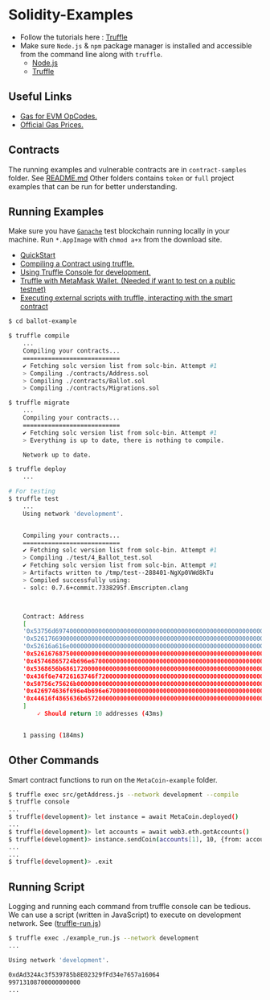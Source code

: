 # Solidity-Examples

- Follow the tutorials here : [Truffle](https://www.trufflesuite.com/docs/truffle/getting-started/installation)
- Make sure `Node.js` & `npm` package manager is installed and accessible from the command line along with `truffle`.
  - [Node.js](https://nodejs.org/en/)
  - [Truffle](https://github.com/trufflesuite/truffle)

## Useful Links

- [Gas for EVM OpCodes.](https://github.com/wolflo/evm-opcodes/blob/main/gas.md)
- [Official Gas Prices.](https://github.com/ethereum/go-ethereum/blob/master/params/protocol_params.go)

## Contracts

The running examples and vulnerable contracts are in `contract-samples` folder. See [README.md](contract-samples/README.md)
Other folders contains `token` or `full` project examples that can be run for better understanding.

## Running Examples

Make sure you have [`Ganache`](https://www.trufflesuite.com/ganache) test blockchain running locally in your machine.
Run `*.AppImage` with `chmod a+x` from the download site.

- [QuickStart](https://www.trufflesuite.com/docs/truffle/quickstart)
- [Compiling a Contract using truffle.](https://www.trufflesuite.com/docs/truffle/getting-started/compiling-contracts)
- [Using Truffle Console for development.](https://www.trufflesuite.com/docs/truffle/getting-started/using-truffle-develop-and-the-console)
- [Truffle with MetaMask Wallet. (Needed if want to test on a public testnet)](https://www.trufflesuite.com/docs/truffle/getting-started/truffle-with-metamask)
- [Executing external scripts with truffle, interacting with the smart contract](https://www.trufflesuite.com/docs/truffle/getting-started/writing-external-scripts)

```bash
$ cd ballot-example

$ truffle compile
    ...
    Compiling your contracts...
    ===========================
    ✔ Fetching solc version list from solc-bin. Attempt #1
    > Compiling ./contracts/Address.sol
    > Compiling ./contracts/Ballot.sol
    > Compiling ./contracts/Migrations.sol

$ truffle migrate
    ...
    Compiling your contracts...
    ===========================
    ✔ Fetching solc version list from solc-bin. Attempt #1
    > Everything is up to date, there is nothing to compile.

    Network up to date.

$ truffle deploy
    ...

# For testing
$ truffle test
    ...
    Using network 'development'.


    Compiling your contracts...
    ===========================
    ✔ Fetching solc version list from solc-bin. Attempt #1
    > Compiling ./test/4_Ballot_test.sol
    ✔ Fetching solc version list from solc-bin. Attempt #1
    > Artifacts written to /tmp/test--288401-NgXp0VWd8kTu
    > Compiled successfully using:
    - solc: 0.7.6+commit.7338295f.Emscripten.clang



    Contract: Address
    [
    '0x53756d6974000000000000000000000000000000000000000000000000000000',
    '0x5261766900000000000000000000000000000000000000000000000000000000',
    '0x52616a616e000000000000000000000000000000000000000000000000000000',
    '0x5261676875000000000000000000000000000000000000000000000000000000',
    '0x45746865724b696e670000000000000000000000000000000000000000000000',
    '0x5368656b68617200000000000000000000000000000000000000000000000000',
    '0x436f6e74726163746f7200000000000000000000000000000000000000000000',
    '0x50756c75626b0000000000000000000000000000000000000000000000000000',
    '0x426974636f696e4b696e67000000000000000000000000000000000000000000',
    '0x44616f4865636b65720000000000000000000000000000000000000000000000'
    ]
        ✓ Should return 10 addresses (43ms)


    1 passing (184ms)
```

## Other Commands

Smart contract functions to run on the `MetaCoin-example` folder.

```bash
$ truffle exec src/getAddress.js --network development --compile
$ truffle console
...
$ truffle(development)> let instance = await MetaCoin.deployed()
...
$ truffle(development)> let accounts = await web3.eth.getAccounts()
$ truffle(development)> instance.sendCoin(accounts[1], 10, {from: accounts[0]})
...
...
$ truffle(development)> .exit
```

## Running Script

Logging and running each command from truffle console can be tedious.
We can use a script (written in JavaScript) to execute on development network. See ([truffle-run.js](contract-samples/example_run.js))

```bash
$ truffle exec ./example_run.js --network development
...

Using network 'development'.

0xdAd324Ac3f539785b8E02329fFd34e7657a16064
99713108700000000000
...
```
